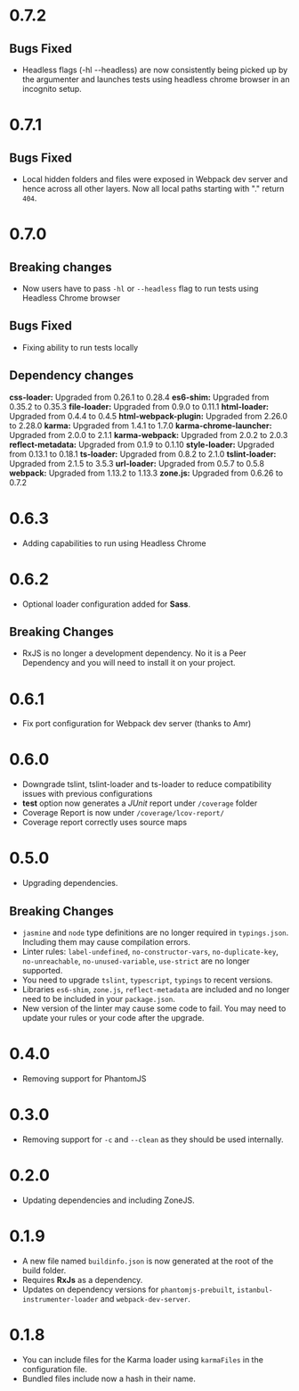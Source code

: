 # 0.7.2

## Bugs Fixed

* Headless flags (-hl --headless) are now consistently being picked up by the argumenter and launches tests using headless chrome browser in an incognito setup.

# 0.7.1

## Bugs Fixed

* Local hidden folders and files were exposed in Webpack dev server and hence across all other layers. Now all local paths starting with "." return `404`.

# 0.7.0

## Breaking changes

* Now users have to pass `-hl` or `--headless` flag to run tests using Headless Chrome browser

## Bugs Fixed

* Fixing ability to run tests locally

## Dependency changes 

**css-loader:** Upgraded from 0.26.1 to 0.28.4
**es6-shim:** Upgraded from 0.35.2 to 0.35.3
**file-loader:** Upgraded from 0.9.0 to 0.11.1
**html-loader:** Upgraded from 0.4.4 to 0.4.5
**html-webpack-plugin:** Upgraded from 2.26.0 to 2.28.0
**karma:** Upgraded from 1.4.1 to 1.7.0
**karma-chrome-launcher:** Upgraded from 2.0.0 to 2.1.1
**karma-webpack:** Upgraded from 2.0.2 to 2.0.3
**reflect-metadata:** Upgraded from 0.1.9 to 0.1.10
**style-loader:** Upgraded from 0.13.1 to 0.18.1
**ts-loader:** Upgraded from 0.8.2 to 2.1.0
**tslint-loader:** Upgraded from 2.1.5 to 3.5.3
**url-loader:** Upgraded from 0.5.7 to 0.5.8
**webpack:** Upgraded from 1.13.2 to 1.13.3
**zone.js:** Upgraded from 0.6.26 to 0.7.2

# 0.6.3

* Adding capabilities to run using Headless Chrome 

# 0.6.2

* Optional loader configuration added for **Sass**.

## Breaking Changes

* RxJS is no longer a development dependency. No it is a Peer Dependency and you will need to install it on your project.


# 0.6.1

* Fix port configuration for Webpack dev server (thanks to Amr)

# 0.6.0

* Downgrade tslint, tslint-loader and ts-loader to reduce compatibility issues with previous configurations
* **test** option now generates a _JUnit_ report under `/coverage` folder
* Coverage Report is now under `/coverage/lcov-report/`
* Coverage report correctly uses source maps

# 0.5.0

* Upgrading dependencies.

## Breaking Changes

* `jasmine` and `node` type definitions are no longer required in `typings.json`. Including them may cause compilation errors.
* Linter rules: `label-undefined`, `no-constructor-vars`, `no-duplicate-key`, `no-unreachable`, `no-unused-variable`, `use-strict` are no longer supported.
* You need to upgrade `tslint`, `typescript`, `typings` to recent versions.
* Libraries `es6-shim`, `zone.js`, `reflect-metadata` are included and no longer need to be included in your `package.json`.
* New version of the linter may cause some code to fail. You may need to update your rules or your code after the upgrade.

# 0.4.0

* Removing support for PhantomJS

# 0.3.0

* Removing support for `-c` and `--clean` as they should be used internally.

# 0.2.0

* Updating dependencies and including ZoneJS.

# 0.1.9

* A new file named `buildinfo.json` is now generated at the root of the build folder.
* Requires __RxJs__ as a dependency.
* Updates on dependency versions for `phantomjs-prebuilt`, `istanbul-instrumenter-loader` and `webpack-dev-server`.  

# 0.1.8

* You can include files for the Karma loader using `karmaFiles` in the configuration file.
* Bundled files include now a hash in their name.

